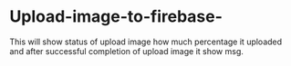 # Upload-image-to-firebase-
 This will show status of upload image how much percentage it uploaded and after successful completion of upload image it show msg. 
